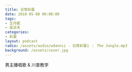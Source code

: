 ```yaml
---
title: 日常彩蛋
date: 2018-05-08 00:00:00
tags:
- 王丹妮
- 高日天
categories:
- 彩蛋
layout: podcast
radio: /assets/audio/wdannii - 日常彩蛋1 ｜ The Jungle.mp3
background: /assets/cover.jpg
---
```

男主播唱歌 & 川普教学
